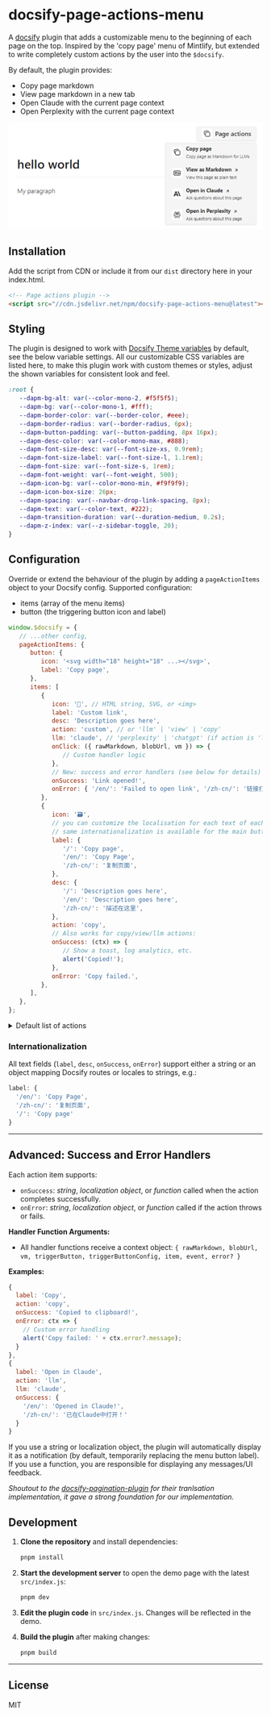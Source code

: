 # docsify-page-actions-menu

A [docsify](https://preview.docsifyjs.org/#/) plugin that adds a customizable menu to the beginning of each page on the top. Inspired by the 'copy page' menu of Mintlify, but extended to write completely custom actions by the user into the `$docsify`.

By default, the plugin provides:

-  Copy page markdown
-  View page markdown in a new tab
-  Open Claude with the current page context
-  Open Perplexity with the current page context

![default-light-mode](/assets/page-actions-light-default.png)

## Installation

Add the script from CDN or include it from our `dist` directory here in your index.html.

```html
<!-- Page actions plugin -->
<script src="//cdn.jsdelivr.net/npm/docsify-page-actions-menu@latest"></script>
```

## Styling

The plugin is designed to work with [Docsify Theme variables](https://preview.docsifyjs.org/#/themes?id=theme-properties) by default, see the below variable settings. All our customizable CSS variables are listed here, to make this plugin work with custom themes or styles, adjust the shown variables for consistent look and feel.

```css
:root {
   --dapm-bg-alt: var(--color-mono-2, #f5f5f5);
   --dapm-bg: var(--color-mono-1, #fff);
   --dapm-border-color: var(--border-color, #eee);
   --dapm-border-radius: var(--border-radius, 6px);
   --dapm-button-padding: var(--button-padding, 8px 16px);
   --dapm-desc-color: var(--color-mono-max, #888);
   --dapm-font-size-desc: var(--font-size-xs, 0.9rem);
   --dapm-font-size-label: var(--font-size-l, 1.1rem);
   --dapm-font-size: var(--font-size-s, 1rem);
   --dapm-font-weight: var(--font-weight, 500);
   --dapm-icon-bg: var(--color-mono-min, #f9f9f9);
   --dapm-icon-box-size: 26px;
   --dapm-spacing: var(--navbar-drop-link-spacing, 8px);
   --dapm-text: var(--color-text, #222);
   --dapm-transition-duration: var(--duration-medium, 0.2s);
   --dapm-z-index: var(--z-sidebar-toggle, 20);
}
```

## Configuration

Override or extend the behaviour of the plugin by adding a `pageActionItems` object to your Docsify config. Supported configuration:

-  items (array of the menu items)
-  button (the triggering button icon and label)

```js
window.$docsify = {
   // ...other config,
   pageActionItems: {
      button: {
         icon: '<svg width="18" height="18" ...></svg>',
         label: 'Copy page',
      },
      items: [
         {
            icon: '🔗', // HTML string, SVG, or <img>
            label: 'Custom link',
            desc: 'Description goes here',
            action: 'custom', // or 'llm' | 'view' | 'copy'
            llm: 'claude', // 'perplexity' | 'chatgpt' (if action is 'llm')
            onClick: ({ rawMarkdown, blobUrl, vm }) => {
               // Custom handler logic
            },
            // New: success and error handlers (see below for details)
            onSuccess: 'Link opened!',
            onError: { '/en/': 'Failed to open link', '/zh-cn/': '链接打开失败' },
         },
         {
            icon: '🗃️',
            // you can customize the localisation for each text of each item as shown:
            // same internationalization is available for the main button.
            label: {
               '/': 'Copy page',
               '/en/': 'Copy Page',
               '/zh-cn/': '复制页面',
            },
            desc: {
               '/': 'Description goes here',
               '/en/': 'Description goes here',
               '/zh-cn/': '描述在这里',
            },
            action: 'copy',
            // Also works for copy/view/llm actions:
            onSuccess: (ctx) => {
               // Show a toast, log analytics, etc.
               alert('Copied!');
            },
            onError: 'Copy failed.',
         },
      ],
   },
};
```

<details>
<summary> Default list of actions </summary>
For context here's the default items that are included by default:

```js
[
   {
      icon: '<svg width="18" height="18" viewBox="0 0 18 18" fill="none" xmlns="http://www.w3.org/2000/svg"><path d="M14.25 5.25H7.25C6.14543 5.25 5.25 6.14543 5.25 7.25V14.25C5.25 15.3546 6.14543 16.25 7.25 16.25H14.25C15.3546 16.25 16.25 15.3546 16.25 14.25V7.25C16.25 6.14543 15.3546 5.25 14.25 5.25Z" stroke="currentColor" stroke-width="1.5" stroke-linecap="round" stroke-linejoin="round"></path><path d="M2.80103 11.998L1.77203 5.07397C1.61003 3.98097 2.36403 2.96397 3.45603 2.80197L10.38 1.77297C11.313 1.63397 12.19 2.16297 12.528 3.00097" stroke="currentColor" stroke-width="1.5" stroke-linecap="round" stroke-linejoin="round"></path></svg>',
      label: 'Copy page',
      desc: 'Copy page as Markdown for LLMs',
      action: 'copy',
      onSuccess: 'Copied!',
      onError: 'Copy failed!',
   },
   {
      icon: '<svg width="18" height="18" viewBox="0 0 18 18" fill="none" xmlns="http://www.w3.org/2000/svg"><path d="M15.25 3.75H2.75C1.64543 3.75 0.75 4.64543 0.75 5.75V12.25C0.75 13.3546 1.64543 14.25 2.75 14.25H15.25C16.3546 14.25 17.25 13.3546 17.25 12.25V5.75C17.25 4.64543 16.3546 3.75 15.25 3.75Z" stroke="currentColor" stroke-width="1.5" stroke-linecap="round" stroke-linejoin="round"></path><path d="M8.75 11.25V6.75H8.356L6.25 9.5L4.144 6.75H3.75V11.25" stroke="currentColor" stroke-width="1.5" stroke-linecap="round" stroke-linejoin="round"></path><path d="M11.5 9.5L13.25 11.25L15 9.5" stroke="currentColor" stroke-width="1.5" stroke-linecap="round" stroke-linejoin="round"></path><path d="M13.25 11.25V6.75" stroke="currentColor" stroke-width="1.5" stroke-linecap="round" stroke-linejoin="round"></path></svg>',
      label: 'View as Markdown <span style="margin-left:0.25rem;font-size:0.85em;">↗</span>',
      desc: 'View this page as plain text',
      action: 'view',
   },
   {
      icon: '<svg fill="currentColor" fill-rule="evenodd" height="18" width="18" viewBox="0 0 24 24" width="1em" xmlns="http://www.w3.org/2000/svg"><title>Anthropic</title><path d="M13.827 3.52h3.603L24 20h-3.603l-6.57-16.48zm-7.258 0h3.767L16.906 20h-3.674l-1.343-3.461H5.017l-1.344 3.46H0L6.57 3.522zm4.132 9.959L8.453 7.687 6.205 13.48H10.7z"></path></svg>',
      label: 'Open in Claude <span style="margin-left:0.25rem;font-size:0.85em;">↗</span>',
      desc: 'Ask questions about this page',
      label: 'Open in Claude <span style="margin-left:0.25rem;font-size:0.85em;">↗</span>',
      desc: 'Ask questions about this page',
      action: 'llm',
      llm: 'claude',
   },
   {
      icon: '<svg width="18" height="18" viewBox="0 0 34 38" fill="currentColor" xmlns="http://www.w3.org/2000/svg"><path fill-rule="evenodd" clip-rule="evenodd" d="M5.12114 0.0400391L15.919 9.98864V9.98636V0.062995H18.0209V10.0332L28.8671 0.0400391V11.3829H33.3202V27.744H28.8808V37.8442L18.0209 28.303V37.9538H15.919V28.4604L5.13338 37.96V27.744H0.680176V11.3829H5.12114V0.0400391ZM14.3344 13.4592H2.78208V25.6677H5.13074V21.8167L14.3344 13.4592ZM7.23518 22.7379V33.3271L15.919 25.6786V14.8506L7.23518 22.7379ZM18.0814 25.5775V14.8404L26.7677 22.7282V27.744H26.7789V33.219L18.0814 25.5775ZM28.8808 25.6677H31.2183V13.4592H19.752L28.8808 21.7302V25.6677ZM26.7652 11.3829V4.81584L19.6374 11.3829H26.7652ZM14.3507 11.3829H7.22306V4.81584L14.3507 11.3829Z" fill="currentColor"></path></svg>',
      label: 'Open in Perplexity <span style="margin-left:0.25rem;font-size:0.85em;">↗</span>',
      desc: 'Ask questions about this page',
      label: 'Open in Perplexity <span style="margin-left:0.25rem;font-size:0.85em;">↗</span>',
      desc: 'Ask questions about this page',
      action: 'llm',
      llm: 'perplexity',
   },
];
```

</details>

### Internationalization

All text fields (`label`, `desc`, `onSuccess`, `onError`) support either a string or an object mapping Docsify routes or locales to strings, e.g.:

```js
label: {
  '/en/': 'Copy Page',
  '/zh-cn/': '复制页面',
  '/': 'Copy page'
}
```

---

## Advanced: Success and Error Handlers

Each action item supports:

-  `onSuccess`: _string_, _localization object_, or _function_ called when the action completes successfully.
-  `onError`: _string_, _localization object_, or _function_ called if the action throws or fails.

**Handler Function Arguments:**

-  All handler functions receive a context object:
   `{ rawMarkdown, blobUrl, vm, triggerButton, triggerButtonConfig, item, event, error? }`

**Examples:**

```js
{
  label: 'Copy',
  action: 'copy',
  onSuccess: 'Copied to clipboard!',
  onError: ctx => {
    // Custom error handling
    alert('Copy failed: ' + ctx.error?.message);
  }
},
{
  label: 'Open in Claude',
  action: 'llm',
  llm: 'claude',
  onSuccess: {
    '/en/': 'Opened in Claude!',
    '/zh-cn/': '已在Claude中打开！'
  }
}
```

If you use a string or localization object, the plugin will automatically display it as a notification (by default, temporarily replacing the menu button label).
If you use a function, you are responsible for displaying any messages/UI feedback.

_Shoutout to the [docsify-pagination-plugin](https://github.com/imyelo/docsify-pagination/tree/master) for their tranlsation implementation, it gave a strong foundation for our implementation._

## Development

1. **Clone the repository** and install dependencies:

   ```sh
   pnpm install
   ```

2. **Start the development server** to open the demo page with the latest `src/index.js`:

   ```sh
   pnpm dev
   ```

3. **Edit the plugin code** in `src/index.js`. Changes will be reflected in the demo.

4. **Build the plugin** after making changes:
   ```sh
   pnpm build
   ```

---

## License

MIT
